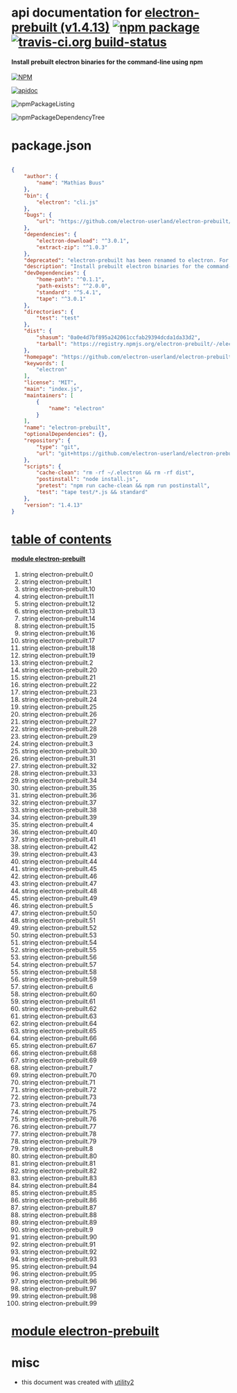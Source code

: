 # api documentation for  [electron-prebuilt (v1.4.13)](https://github.com/electron-userland/electron-prebuilt#readme)  [![npm package](https://img.shields.io/npm/v/npmdoc-electron-prebuilt.svg?style=flat-square)](https://www.npmjs.org/package/npmdoc-electron-prebuilt) [![travis-ci.org build-status](https://api.travis-ci.org/npmdoc/node-npmdoc-electron-prebuilt.svg)](https://travis-ci.org/npmdoc/node-npmdoc-electron-prebuilt)
#### Install prebuilt electron binaries for the command-line using npm

[![NPM](https://nodei.co/npm/electron-prebuilt.png?downloads=true&downloadRank=true&stars=true)](https://www.npmjs.com/package/electron-prebuilt)

[![apidoc](https://npmdoc.github.io/node-npmdoc-electron-prebuilt/build/screenCapture.buildCi.browser.apidoc.html.png)](https://npmdoc.github.io/node-npmdoc-electron-prebuilt/build/apidoc.html)

![npmPackageListing](https://npmdoc.github.io/node-npmdoc-electron-prebuilt/build/screenCapture.npmPackageListing.svg)

![npmPackageDependencyTree](https://npmdoc.github.io/node-npmdoc-electron-prebuilt/build/screenCapture.npmPackageDependencyTree.svg)



# package.json

```json

{
    "author": {
        "name": "Mathias Buus"
    },
    "bin": {
        "electron": "cli.js"
    },
    "bugs": {
        "url": "https://github.com/electron-userland/electron-prebuilt/issues"
    },
    "dependencies": {
        "electron-download": "^3.0.1",
        "extract-zip": "^1.0.3"
    },
    "deprecated": "electron-prebuilt has been renamed to electron. For more details, see http://electron.atom.io/blog/2016/08/16/npm-install-electron",
    "description": "Install prebuilt electron binaries for the command-line using npm",
    "devDependencies": {
        "home-path": "^0.1.1",
        "path-exists": "^2.0.0",
        "standard": "^5.4.1",
        "tape": "^3.0.1"
    },
    "directories": {
        "test": "test"
    },
    "dist": {
        "shasum": "0a0e4d7bf895a242061ccfab29394dcda1da33d2",
        "tarball": "https://registry.npmjs.org/electron-prebuilt/-/electron-prebuilt-1.4.13.tgz"
    },
    "homepage": "https://github.com/electron-userland/electron-prebuilt#readme",
    "keywords": [
        "electron"
    ],
    "license": "MIT",
    "main": "index.js",
    "maintainers": [
        {
            "name": "electron"
        }
    ],
    "name": "electron-prebuilt",
    "optionalDependencies": {},
    "repository": {
        "type": "git",
        "url": "git+https://github.com/electron-userland/electron-prebuilt.git"
    },
    "scripts": {
        "cache-clean": "rm -rf ~/.electron && rm -rf dist",
        "postinstall": "node install.js",
        "pretest": "npm run cache-clean && npm run postinstall",
        "test": "tape test/*.js && standard"
    },
    "version": "1.4.13"
}
```



# <a name="apidoc.tableOfContents"></a>[table of contents](#apidoc.tableOfContents)

#### [module electron-prebuilt](#apidoc.module.electron-prebuilt)
1.  string <span class="apidocSignatureSpan">electron-prebuilt.</span>0
1.  string <span class="apidocSignatureSpan">electron-prebuilt.</span>1
1.  string <span class="apidocSignatureSpan">electron-prebuilt.</span>10
1.  string <span class="apidocSignatureSpan">electron-prebuilt.</span>11
1.  string <span class="apidocSignatureSpan">electron-prebuilt.</span>12
1.  string <span class="apidocSignatureSpan">electron-prebuilt.</span>13
1.  string <span class="apidocSignatureSpan">electron-prebuilt.</span>14
1.  string <span class="apidocSignatureSpan">electron-prebuilt.</span>15
1.  string <span class="apidocSignatureSpan">electron-prebuilt.</span>16
1.  string <span class="apidocSignatureSpan">electron-prebuilt.</span>17
1.  string <span class="apidocSignatureSpan">electron-prebuilt.</span>18
1.  string <span class="apidocSignatureSpan">electron-prebuilt.</span>19
1.  string <span class="apidocSignatureSpan">electron-prebuilt.</span>2
1.  string <span class="apidocSignatureSpan">electron-prebuilt.</span>20
1.  string <span class="apidocSignatureSpan">electron-prebuilt.</span>21
1.  string <span class="apidocSignatureSpan">electron-prebuilt.</span>22
1.  string <span class="apidocSignatureSpan">electron-prebuilt.</span>23
1.  string <span class="apidocSignatureSpan">electron-prebuilt.</span>24
1.  string <span class="apidocSignatureSpan">electron-prebuilt.</span>25
1.  string <span class="apidocSignatureSpan">electron-prebuilt.</span>26
1.  string <span class="apidocSignatureSpan">electron-prebuilt.</span>27
1.  string <span class="apidocSignatureSpan">electron-prebuilt.</span>28
1.  string <span class="apidocSignatureSpan">electron-prebuilt.</span>29
1.  string <span class="apidocSignatureSpan">electron-prebuilt.</span>3
1.  string <span class="apidocSignatureSpan">electron-prebuilt.</span>30
1.  string <span class="apidocSignatureSpan">electron-prebuilt.</span>31
1.  string <span class="apidocSignatureSpan">electron-prebuilt.</span>32
1.  string <span class="apidocSignatureSpan">electron-prebuilt.</span>33
1.  string <span class="apidocSignatureSpan">electron-prebuilt.</span>34
1.  string <span class="apidocSignatureSpan">electron-prebuilt.</span>35
1.  string <span class="apidocSignatureSpan">electron-prebuilt.</span>36
1.  string <span class="apidocSignatureSpan">electron-prebuilt.</span>37
1.  string <span class="apidocSignatureSpan">electron-prebuilt.</span>38
1.  string <span class="apidocSignatureSpan">electron-prebuilt.</span>39
1.  string <span class="apidocSignatureSpan">electron-prebuilt.</span>4
1.  string <span class="apidocSignatureSpan">electron-prebuilt.</span>40
1.  string <span class="apidocSignatureSpan">electron-prebuilt.</span>41
1.  string <span class="apidocSignatureSpan">electron-prebuilt.</span>42
1.  string <span class="apidocSignatureSpan">electron-prebuilt.</span>43
1.  string <span class="apidocSignatureSpan">electron-prebuilt.</span>44
1.  string <span class="apidocSignatureSpan">electron-prebuilt.</span>45
1.  string <span class="apidocSignatureSpan">electron-prebuilt.</span>46
1.  string <span class="apidocSignatureSpan">electron-prebuilt.</span>47
1.  string <span class="apidocSignatureSpan">electron-prebuilt.</span>48
1.  string <span class="apidocSignatureSpan">electron-prebuilt.</span>49
1.  string <span class="apidocSignatureSpan">electron-prebuilt.</span>5
1.  string <span class="apidocSignatureSpan">electron-prebuilt.</span>50
1.  string <span class="apidocSignatureSpan">electron-prebuilt.</span>51
1.  string <span class="apidocSignatureSpan">electron-prebuilt.</span>52
1.  string <span class="apidocSignatureSpan">electron-prebuilt.</span>53
1.  string <span class="apidocSignatureSpan">electron-prebuilt.</span>54
1.  string <span class="apidocSignatureSpan">electron-prebuilt.</span>55
1.  string <span class="apidocSignatureSpan">electron-prebuilt.</span>56
1.  string <span class="apidocSignatureSpan">electron-prebuilt.</span>57
1.  string <span class="apidocSignatureSpan">electron-prebuilt.</span>58
1.  string <span class="apidocSignatureSpan">electron-prebuilt.</span>59
1.  string <span class="apidocSignatureSpan">electron-prebuilt.</span>6
1.  string <span class="apidocSignatureSpan">electron-prebuilt.</span>60
1.  string <span class="apidocSignatureSpan">electron-prebuilt.</span>61
1.  string <span class="apidocSignatureSpan">electron-prebuilt.</span>62
1.  string <span class="apidocSignatureSpan">electron-prebuilt.</span>63
1.  string <span class="apidocSignatureSpan">electron-prebuilt.</span>64
1.  string <span class="apidocSignatureSpan">electron-prebuilt.</span>65
1.  string <span class="apidocSignatureSpan">electron-prebuilt.</span>66
1.  string <span class="apidocSignatureSpan">electron-prebuilt.</span>67
1.  string <span class="apidocSignatureSpan">electron-prebuilt.</span>68
1.  string <span class="apidocSignatureSpan">electron-prebuilt.</span>69
1.  string <span class="apidocSignatureSpan">electron-prebuilt.</span>7
1.  string <span class="apidocSignatureSpan">electron-prebuilt.</span>70
1.  string <span class="apidocSignatureSpan">electron-prebuilt.</span>71
1.  string <span class="apidocSignatureSpan">electron-prebuilt.</span>72
1.  string <span class="apidocSignatureSpan">electron-prebuilt.</span>73
1.  string <span class="apidocSignatureSpan">electron-prebuilt.</span>74
1.  string <span class="apidocSignatureSpan">electron-prebuilt.</span>75
1.  string <span class="apidocSignatureSpan">electron-prebuilt.</span>76
1.  string <span class="apidocSignatureSpan">electron-prebuilt.</span>77
1.  string <span class="apidocSignatureSpan">electron-prebuilt.</span>78
1.  string <span class="apidocSignatureSpan">electron-prebuilt.</span>79
1.  string <span class="apidocSignatureSpan">electron-prebuilt.</span>8
1.  string <span class="apidocSignatureSpan">electron-prebuilt.</span>80
1.  string <span class="apidocSignatureSpan">electron-prebuilt.</span>81
1.  string <span class="apidocSignatureSpan">electron-prebuilt.</span>82
1.  string <span class="apidocSignatureSpan">electron-prebuilt.</span>83
1.  string <span class="apidocSignatureSpan">electron-prebuilt.</span>84
1.  string <span class="apidocSignatureSpan">electron-prebuilt.</span>85
1.  string <span class="apidocSignatureSpan">electron-prebuilt.</span>86
1.  string <span class="apidocSignatureSpan">electron-prebuilt.</span>87
1.  string <span class="apidocSignatureSpan">electron-prebuilt.</span>88
1.  string <span class="apidocSignatureSpan">electron-prebuilt.</span>89
1.  string <span class="apidocSignatureSpan">electron-prebuilt.</span>9
1.  string <span class="apidocSignatureSpan">electron-prebuilt.</span>90
1.  string <span class="apidocSignatureSpan">electron-prebuilt.</span>91
1.  string <span class="apidocSignatureSpan">electron-prebuilt.</span>92
1.  string <span class="apidocSignatureSpan">electron-prebuilt.</span>93
1.  string <span class="apidocSignatureSpan">electron-prebuilt.</span>94
1.  string <span class="apidocSignatureSpan">electron-prebuilt.</span>95
1.  string <span class="apidocSignatureSpan">electron-prebuilt.</span>96
1.  string <span class="apidocSignatureSpan">electron-prebuilt.</span>97
1.  string <span class="apidocSignatureSpan">electron-prebuilt.</span>98
1.  string <span class="apidocSignatureSpan">electron-prebuilt.</span>99



# <a name="apidoc.module.electron-prebuilt"></a>[module electron-prebuilt](#apidoc.module.electron-prebuilt)



# misc
- this document was created with [utility2](https://github.com/kaizhu256/node-utility2)
